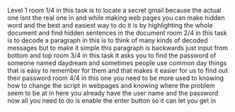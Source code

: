 Level 1
room 1/4 
in this task is to locate a secret gmail because the actual one isnt the real one in and while making web pages you can make hidden word and the best
and easiest way to do it is by highlighting the whole document and find hidden sentences in the document
room 2/4
in this task is to decode a paragraph in this is to think of many kinds of decoded messages but to make it simple this paragraph is backwards just input
from bottom and top
room 3/4
in this task it asks you to find the password of someone named daydream and sometimes people use common day things that is easy to remember for them and 
that makes it easier for us to find out their password
room 4/4
in this one you need to be more used to knowing how to change the script in webpages and knowing where the problem seem to be at in here you already have
the user name and the password now all you need to do is enable the enter button so it can let you get in
